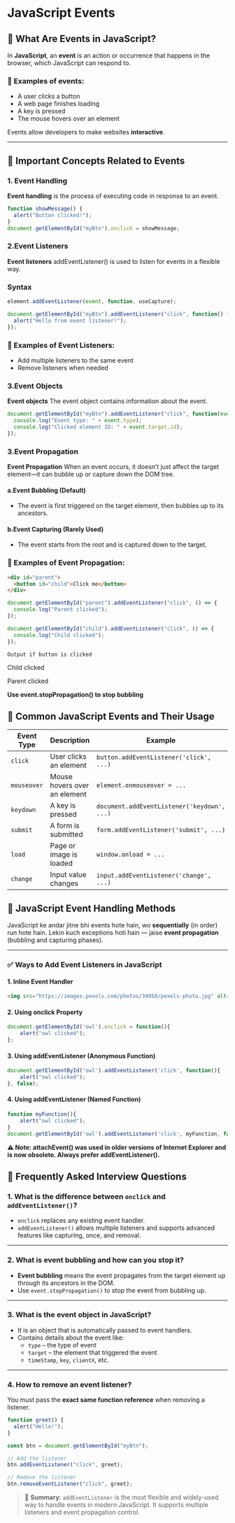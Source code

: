 # JavaScript Events

## 🔹 What Are Events in JavaScript?

In **JavaScript**, an **event** is an action or occurrence that happens in the browser, which JavaScript can respond to.

### 📌 Examples of events:
- A user clicks a button
- A web page finishes loading
- A key is pressed
- The mouse hovers over an element

Events allow developers to make websites **interactive**.

---

## 🔹 Important Concepts Related to Events

### 1. Event Handling

**Event handling** is the process of executing code in response to an event.

```javascript
function showMessage() {
  alert("Button clicked!");
}
document.getElementById("myBtn").onclick = showMessage;
```


### 2.Event Listeners

**Event listeners** addEventListener() is used to listen for events in a flexible way.

### Syntax
```javascript
element.addEventListener(event, function, useCapture);
```

```javascript
document.getElementById("myBtn").addEventListener("click", function() {
  alert("Hello from event listener!");
});
```
### 📌 Examples of Event Listeners:
- Add multiple listeners to the same event
- Remove listeners when needed



### 3.Event Objects

**Event objects** The event object contains information about the event.

```javascript
document.getElementById("myBtn").addEventListener("click", function(event) {
  console.log("Event type: " + event.type);
  console.log("Clicked element ID: " + event.target.id);
});
```

### 3.Event Propagation

**Event Propagation**  When an event occurs, it doesn’t just affect the target element—it can bubble up or capture down the DOM tree.

#### a.Event Bubbling (Default) 
- The event is first triggered on the target element, then bubbles up to its ancestors.

#### b.Event Capturing (Rarely Used) 
- The event starts from the root and is captured down to the target.

### 📌 Examples of Event Propagation:

```html
<div id="parent">
  <button id="child">Click me</button>
</div>
```

```javascript
document.getElementById("parent").addEventListener("click", () => {
  console.log("Parent clicked");
});

document.getElementById("child").addEventListener("click", () => {
  console.log("Child clicked");
});
```

`Output if button is clicked`

Child clicked

Parent clicked

**Use event.stopPropagation() to stop bubbling**



## 🔹 Common JavaScript Events and Their Usage

| Event Type  | Description                    | Example                                 |
|-------------|--------------------------------|-----------------------------------------|
| `click`     | User clicks an element         | `button.addEventListener('click', ...)` |
| `mouseover` | Mouse hovers over an element   | `element.onmouseover = ...`             |
| `keydown`   | A key is pressed               | `document.addEventListener('keydown', ...)` |
| `submit`    | A form is submitted            | `form.addEventListener('submit', ...)`  |
| `load`      | Page or image is loaded        | `window.onload = ...`                   |
| `change`    | Input value changes            | `input.addEventListener('change', ...)` |




## 🔹 JavaScript Event Handling Methods

JavaScript ke andar jitne bhi events hote hain, wo **sequentially** (in order) run hote hain. Lekin kuch exceptions hoti hain — jaise **event propagation** (bubbling and capturing phases).

---

### ✅ Ways to Add Event Listeners in JavaScript

#### 1. Inline Event Handler

```html
<img src="https://images.pexels.com/photos/34950/pexels-photo.jpg" alt="Owl" onclick="alert('owl clicked')" />
```

#### 2. Using onclick Property

```javascript
document.getElementById('owl').onclick = function(){
    alert("owl clicked");
};
```

#### 3. Using addEventListener (Anonymous Function)

```javascript
document.getElementById('owl').addEventListener('click', function(){
    alert("owl clicked");
}, false);
```

#### 4. Using addEventListener (Named Function)

```javascript
function myFunction(){
    alert("owl clicked");
}
document.getElementById('owl').addEventListener('click', myFunction, false);
```


**⚠️ Note: attachEvent() was used in older versions of Internet Explorer and is now obsolete. Always prefer addEventListener().**









## 🔹 Frequently Asked Interview Questions

### 1. What is the difference between `onclick` and `addEventListener()`?

- `onclick` replaces any existing event handler.
- `addEventListener()` allows multiple listeners and supports advanced features like capturing, once, and removal.

---

### 2. What is event bubbling and how can you stop it?

- **Event bubbling** means the event propagates from the target element up through its ancestors in the DOM.
- Use `event.stopPropagation()` to stop the event from bubbling up.

---

### 3. What is the event object in JavaScript?

- It is an object that is automatically passed to event handlers.
- Contains details about the event like:
  - `type` – the type of event
  - `target` – the element that triggered the event
  - `timeStamp`, `key`, `clientX`, etc.

---

### 4. How to remove an event listener?

You must pass the **exact same function reference** when removing a listener.

```javascript
function greet() {
  alert("Hello!");
}

const btn = document.getElementById("myBtn");

// Add the listener
btn.addEventListener("click", greet);

// Remove the listener
btn.removeEventListener("click", greet);
```



> 🔁 **Summary**: `addEventListener` is the most flexible and widely-used way to handle events in modern JavaScript. It supports multiple listeners and event propagation control.

